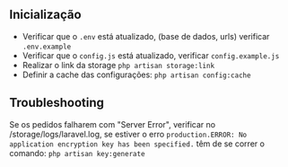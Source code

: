 ## Inicialização

* Verificar que o `.env` está atualizado, (base de dados, urls) verificar `.env.example`
* Verificar que o `config.js` está atualizado, verificar `config.example.js`
* Realizar o link da storage `php artisan storage:link`
* Definir a cache das configurações: `php artisan config:cache`


## Troubleshooting

Se os pedidos falharem com "Server Error", verificar no /storage/logs/laravel.log, se estiver o erro `production.ERROR: No application encryption key has been specified.` têm de se correr o comando: `php artisan key:generate`
